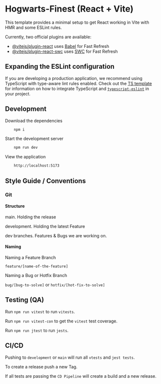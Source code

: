 # Hogwarts-Finest (React + Vite)

This template provides a minimal setup to get React working in Vite with HMR and some ESLint rules.

Currently, two official plugins are available:

- [@vitejs/plugin-react](https://github.com/vitejs/vite-plugin-react/blob/main/packages/plugin-react) uses [Babel](https://babeljs.io/) for Fast Refresh
- [@vitejs/plugin-react-swc](https://github.com/vitejs/vite-plugin-react/blob/main/packages/plugin-react-swc) uses [SWC](https://swc.rs/) for Fast Refresh

## Expanding the ESLint configuration

If you are developing a production application, we recommend using TypeScript with type-aware lint rules enabled. Check out the [TS template](https://github.com/vitejs/vite/tree/main/packages/create-vite/template-react-ts) for information on how to integrate TypeScript and [`typescript-eslint`](https://typescript-eslint.io) in your project.


## Development

Download the dependencies
```bash
    npm i
```

Start the development server
```bash
    npm run dev
```

View the application
```bash
    http://localhost:5173
```

## Style Guide / Conventions

### Git

#### Structure

main. Holding the release

development. Holding the latest Feature

dev branches. Features & Bugs we are working on.

#### Naming

Naming a Feature Branch

`feature/[name-of-the-feature]`

Naming a Bug or Hotfix Branch

`bug/[bug-to-solve]` or `hotfix/[hot-fix-to-solve]`

## Testing (QA)
Run `npm run vitest` to run `vitests`.

Run `npm run vitest-con` to get the `vitest` test coverage.

Run `npm run jtest` to run `jests`.

## CI/CD
Pushing to `development` or `main` will run all `vtests` and `jest tests`.

To create a release push a new Tag.

If all tests are passing the `CD Pipeline` will create a build and a new release.